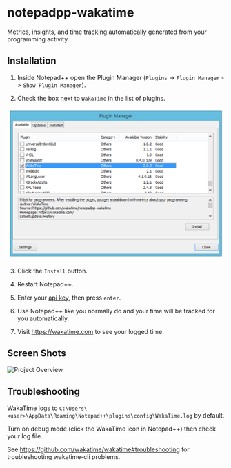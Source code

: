 notepadpp-wakatime
=====================

Metrics, insights, and time tracking automatically generated from your programming activity.


Installation
------------

1. Inside Notepad++ open the Plugin Manager (`Plugins` -> `Plugin Manager` -> `Show Plugin Manager`).

2. Check the box next to `WakaTime` in the list of plugins.

![Project Overview](./img/plugin-install.png)

3. Click the `Install` button.

4. Restart Notepad++.

3. Enter your [api key](https://wakatime.com/settings#apikey), then press `enter`.

4. Use Notepad++ like you normally do and your time will be tracked for you automatically.

5. Visit https://wakatime.com to see your logged time.


Screen Shots
------------

![Project Overview](https://wakatime.com/static/img/ScreenShots/ScreenShot-2014-10-29.png)


Troubleshooting
---------------

WakaTime logs to `C:\Users\<user>\AppData\Roaming\Notepad++\plugins\config\WakaTime.log` by default.

Turn on debug mode (click the WakaTime icon in Notepad++) then check your log file.

See https://github.com/wakatime/wakatime#troubleshooting for troubleshooting wakatime-cli problems.
